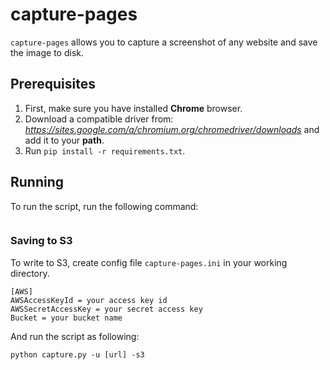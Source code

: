 # capture-pages 

`capture-pages` allows you to capture a screenshot of any website and save the image to disk.

## Prerequisites

1. First, make sure you have installed **Chrome** browser.
2. Download a compatible driver from: *<https://sites.google.com/a/chromium.org/chromedriver/downloads>* and add it to your **path**.
3. Run `pip install -r requirements.txt`.


## Running
To run the script, run the following command:
```

```

### Saving to S3
To write to S3, create config file `capture-pages.ini` in your working directory.
```
[AWS]
AWSAccessKeyId = your access key id
AWSSecretAccessKey = your secret access key
Bucket = your bucket name
```

And run the script as following: 
```
python capture.py -u [url] -s3
```